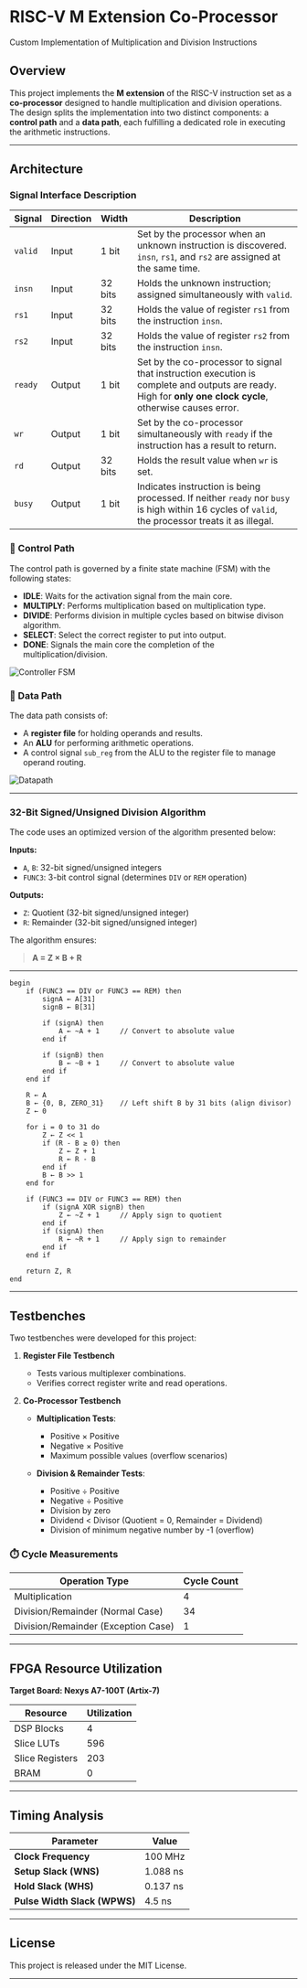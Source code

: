 # RISC-V M Extension Co-Processor

Custom Implementation of Multiplication and Division Instructions

## Overview

This project implements the **M extension** of the RISC-V instruction set as a **co-processor** designed to handle multiplication and division operations. The design splits the implementation into two distinct components: a **control path** and a **data path**, each fulfilling a dedicated role in executing the arithmetic instructions.

---

## Architecture

### Signal Interface Description

| Signal   | Direction | Width   | Description                                                                                                                                               |
|----------|-----------|---------|-----------------------------------------------------------------------------------------------------------------------------------------------------------|
| `valid`  | Input     | 1 bit   | Set by the processor when an unknown instruction is discovered. `insn`, `rs1`, and `rs2` are assigned at the same time.                                  |
| `insn`   | Input     | 32 bits | Holds the unknown instruction; assigned simultaneously with `valid`.                                                                                      |
| `rs1`    | Input     | 32 bits | Holds the value of register `rs1` from the instruction `insn`.                                                                                            |
| `rs2`    | Input     | 32 bits | Holds the value of register `rs2` from the instruction `insn`.                                                                                            |
| `ready`  | Output    | 1 bit   | Set by the co-processor to signal that instruction execution is complete and outputs are ready. High for **only one clock cycle**, otherwise causes error. |
| `wr`     | Output    | 1 bit   | Set by the co-processor simultaneously with `ready` if the instruction has a result to return.                                                           |
| `rd`     | Output    | 32 bits | Holds the result value when `wr` is set.                                                                                                                  |
| `busy`   | Output    | 1 bit   | Indicates instruction is being processed. If neither `ready` nor `busy` is high within 16 cycles of `valid`, the processor treats it as illegal.         |


### 🔧 Control Path

The control path is governed by a finite state machine (FSM) with the following states:

* **IDLE**: Waits for the activation signal from the main core.
* **MULTIPLY**: Performs multiplication based on multiplication type.
* **DIVIDE**: Performs division in multiple cycles based on bitwise divison algorithm.
* **SELECT**: Select the correct register to put into output.
* **DONE**: Signals the main core the completion of the multiplication/division.

![Controller FSM](imgs/controller.png)

### 🧮 Data Path

The data path consists of:

* A **register file** for holding operands and results.
* An **ALU** for performing arithmetic operations.
* A control signal `sub_reg` from the ALU to the register file to manage operand routing.

![Datapath](imgs/datapath.png)

---

### 32-Bit Signed/Unsigned Division Algorithm
The code uses an optimized version of the algorithm presented below:

**Inputs:**
- `A`, `B`: 32-bit signed/unsigned integers
- `FUNC3`: 3-bit control signal (determines `DIV` or `REM` operation)

**Outputs:**
- `Z`: Quotient (32-bit signed/unsigned integer)
- `R`: Remainder (32-bit signed/unsigned integer)

The algorithm ensures:  
> **A = Z × B + R**

---

```pseudocode
begin
    if (FUNC3 == DIV or FUNC3 == REM) then
        signA ← A[31]
        signB ← B[31]

        if (signA) then
            A ← ~A + 1     // Convert to absolute value
        end if

        if (signB) then
            B ← ~B + 1     // Convert to absolute value
        end if
    end if

    R ← A
    B ← {0, B, ZERO_31}    // Left shift B by 31 bits (align divisor)
    Z ← 0

    for i = 0 to 31 do
        Z ← Z << 1
        if (R - B ≥ 0) then
            Z ← Z + 1
            R ← R - B
        end if
        B ← B >> 1
    end for

    if (FUNC3 == DIV or FUNC3 == REM) then
        if (signA XOR signB) then
            Z ← ~Z + 1     // Apply sign to quotient
        end if
        if (signA) then
            R ← ~R + 1     // Apply sign to remainder
        end if
    end if

    return Z, R
end

```

---

## Testbenches

Two testbenches were developed for this project:

1. **Register File Testbench**

   * Tests various multiplexer combinations.
   * Verifies correct register write and read operations.

2. **Co-Processor Testbench**

   * **Multiplication Tests**:

     * Positive × Positive
     * Negative × Positive
     * Maximum possible values (overflow scenarios)
   * **Division & Remainder Tests**:

     * Positive ÷ Positive
     * Negative ÷ Positive
     * Division by zero
     * Dividend < Divisor (Quotient = 0, Remainder = Dividend)
     * Division of minimum negative number by -1 (overflow)

### ⏱️ Cycle Measurements

| Operation Type                      | Cycle Count |
| ----------------------------------- | ----------- |
| Multiplication                      | 4           |
| Division/Remainder (Normal Case)    | 34          |
| Division/Remainder (Exception Case) | 1           |

---

## FPGA Resource Utilization

**Target Board: Nexys A7-100T (Artix-7)**

| Resource        | Utilization |
| --------------- | ----------- |
| DSP Blocks      | 4           |
| Slice LUTs      | 596         |
| Slice Registers | 203         |
| BRAM            | 0           |

---

## Timing Analysis

| Parameter                    | Value    |
| ---------------------------- | -------- |
| **Clock Frequency**          | 100 MHz  |
| **Setup Slack (WNS)**        | 1.088 ns |
| **Hold Slack (WHS)**         | 0.137 ns |
| **Pulse Width Slack (WPWS)** | 4.5 ns   |

---

## License

This project is released under the MIT License.

---
